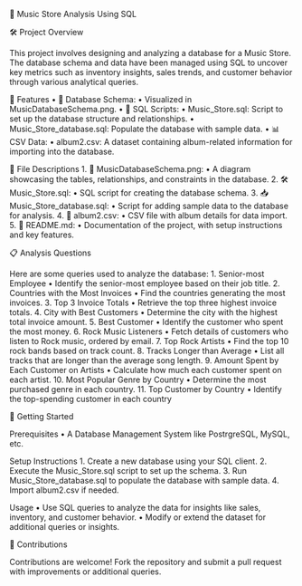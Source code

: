 🎵 Music Store Analysis Using SQL

🛠 Project Overview

This project involves designing and analyzing a database for a Music Store. The database schema and data have been managed using SQL to uncover key metrics such as inventory insights, sales trends, and customer behavior through various analytical queries.

🔑 Features
	•	📂 Database Schema:
	•	Visualized in MusicDatabaseSchema.png.
	•	📜 SQL Scripts:
	•	Music_Store.sql: Script to set up the database structure and relationships.
	•	Music_Store_database.sql: Populate the database with sample data.
	•	📊 CSV Data:
	•	album2.csv: A dataset containing album-related information for importing into the database.

📁 File Descriptions
	1.	🎨 MusicDatabaseSchema.png:
	•	A diagram showcasing the tables, relationships, and constraints in the database.
	2.	🛠 Music_Store.sql:
	•	SQL script for creating the database schema.
	3.	📥 Music_Store_database.sql:
	•	Script for adding sample data to the database for analysis.
	4.	📄 album2.csv:
	•	CSV file with album details for data import.
	5.	📖 README.md:
	•	Documentation of the project, with setup instructions and key features.

📋 Analysis Questions

Here are some queries used to analyze the database:
	1.	Senior-most Employee
	•	Identify the senior-most employee based on their job title.
	2.	Countries with the Most Invoices
	•	Find the countries generating the most invoices.
	3.	Top 3 Invoice Totals
	•	Retrieve the top three highest invoice totals.
	4.	City with Best Customers
	•	Determine the city with the highest total invoice amount.
	5.	Best Customer
	•	Identify the customer who spent the most money.
	6.	Rock Music Listeners
	•	Fetch details of customers who listen to Rock music, ordered by email.
	7.	Top Rock Artists
	•	Find the top 10 rock bands based on track count.
	8.	Tracks Longer than Average
	•	List all tracks that are longer than the average song length.
	9.	Amount Spent by Each Customer on Artists
	•	Calculate how much each customer spent on each artist.
	10.	Most Popular Genre by Country
	•	Determine the most purchased genre in each country.
	11.	Top Customer by Country
	•	Identify the top-spending customer in each country

🚀 Getting Started

Prerequisites
	•	A Database Management System like PostrgreSQL, MySQL, etc.

Setup Instructions
	1.	Create a new database using your SQL client.
	2.	Execute the Music_Store.sql script to set up the schema.
	3.	Run Music_Store_database.sql to populate the database with sample data.
	4.	Import album2.csv if needed.

Usage
	•	Use SQL queries to analyze the data for insights like sales, inventory, and customer behavior.
	•	Modify or extend the dataset for additional queries or insights.

🤝 Contributions

Contributions are welcome! Fork the repository and submit a pull request with improvements or additional queries.
